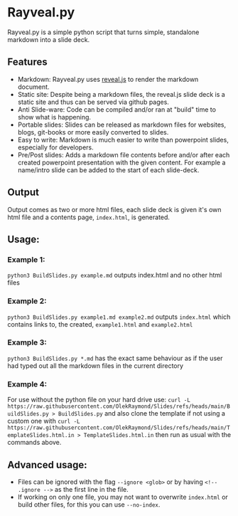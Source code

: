 <!-- .ignore -->

# Rayveal.py

Rayveal.py is a simple python script that turns simple, standalone markdown into a slide deck.

## Features

- Markdown:
    Rayveal.py uses [reveal.js](https://revealjs.com/) to render the markdown document.
- Static site:
    Despite being a markdown files, the reveal.js slide deck is a static site and thus can be served via github pages.
- Anti Slide-ware:
    Code can be compiled and/or ran at "build" time to show what is happening.
- Portable slides:
    Slides can be released as markdown files for websites, blogs, git-books or more easily converted to slides.
- Easy to write:
    Markdown is much easier to write than powerpoint slides, especially for developers.
- Pre/Post slides:
    Adds a markdown file contents before and/or after each created powerpoint presentation with the given content. For example a name/intro slide can be added to the start of each slide-deck.


## Output

Output comes as two or more html files, each slide deck is given it's own html file and a contents page, `index.html`, is generated.

## Usage:

### Example 1:
`python3 BuildSlides.py example.md`
outputs index.html and no other html files

### Example 2:
`python3 BuildSlides.py example1.md example2.md` outputs `index.html` which contains links to, the created, `example1.html` and `example2.html`

### Example 3:
`python3 BuildSlides.py *.md` has the exact same behaviour as if the user had typed out all the markdown files in the current directory

### Example 4:
For use without the python file on your hard drive use: `curl -L https://raw.githubusercontent.com/OlekRaymond/Slides/refs/heads/main/BuildSlides.py > BuildSlides.py` and also clone the template if not using a custom one with `curl -L https://raw.githubusercontent.com/OlekRaymond/Slides/refs/heads/main/TemplateSlides.html.in > TemplateSlides.html.in` then run as usual with the commands above.

## Advanced usage:

- Files can be ignored with the flag `--ignore <glob>` or by having `<!-- .ignore -->` as the first line in the file.
- If working on only one file, you may not want to overwrite `index.html` or build other files, for this you can use `--no-index`.


